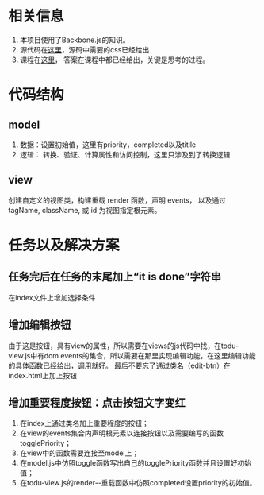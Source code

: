 # 相关信息
1. 本项目使用了Backbone.js的知识。
2. 源代码在[这里](https://github.com/udacity/ud989-todo-app)，源码中需要的css已经给出
3. 课程在[这里](https://classroom.udacity.com/nanodegrees/nd001/parts/00113454014/modules/271165859175461/lessons/3525509902/concepts/35747685650923#)， 答案在课程中都已经给出，关键是思考的过程。

# 代码结构
## model
1. 数据：设置初始值，这里有priority，completed以及titile
2. 逻辑： 转换、验证、计算属性和访问控制，这里只涉及到了转换逻辑

## view
创建自定义的视图类，构建重载 render 函数，声明 events， 以及通过 tagName, className, 或 id 为视图指定根元素。



# 任务以及解决方案
## 任务完后在任务的末尾加上“it is done”字符串
在index文件上增加选择条件

## 增加编辑按钮
由于这是按钮，具有view的属性，所以需要在views的js代码中找，在todu-view.js中有dom events的集合，所以需要在那里实现编辑功能，在这里编辑功能的具体函数已经给出，调用就好。
最后不要忘了通过类名（edit-btn）在index.html上加上按钮

## 增加重要程度按钮：点击按钮文字变红
1. 在index上通过类名加上重要程度的按钮；
2. 在view的events集合内声明根元素以连接按钮以及需要编写的函数togglePriority；
3. 在view中的函数需要连接至model上；
4. 在model.js中仿照toggle函数写出自己的togglePriority函数并且设置好初始值；
5. 在todu-view.js的render--重载函数中仿照completed设置priority的初始值。

